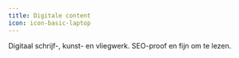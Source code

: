 ```yaml
---
title: Digitale content
icon: icon-basic-laptop
---
```


Digitaal schrijf-, kunst- en vliegwerk. SEO-proof en fijn om te lezen.